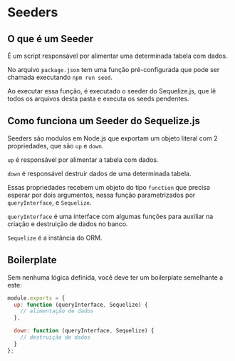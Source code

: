 # Seeders

## O que é um Seeder

É um script responsável por alimentar uma determinada tabela com dados.

No arquivo `package.json` tem uma função pré-configurada que pode ser chamada executando `npm run seed`.

Ao executar essa função, é executado o seeder do Sequelize.js, que lê todos os arquivos desta pasta e executa os seeds pendentes.

## Como funciona um Seeder do Sequelize.js

Seeders são modulos em Node.js que exportam um objeto literal com 2 propriedades, que são `up` e `down`.

`up` é responsável por alimentar a tabela com dados.

`down` é responsável destruir dados de uma determinada tabela.

Essas propriedades recebem um objeto do tipo `function` que precisa esperar por dois argumentos, nessa função parametrizados por `queryInterface`, e `Sequelize`.

`queryInterface` é uma interface com algumas funções para auxiliar na criação e destruição de dados no banco.

`Sequelize` é a instância do ORM.

## Boilerplate

Sem nenhuma lógica definida, você deve ter um boilerplate semelhante a este:

```javascript
module.exports = {
  up: function (queryInterface, Sequelize) {
    // alimentação de dados
  },

  down: function (queryInterface, Sequelize) {
    // destruição de dados
  }
};
```
